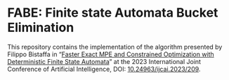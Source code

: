 FABE: Finite state Automata Bucket Elimination
===================
This repository contains the implementation of the algorithm presented by Filippo Bistaffa in “[Faster Exact MPE and Constrained Optimization with Deterministic Finite State Automata](https://www.ijcai.org/proceedings/2023/0209.pdf)” at the 2023 International Joint Conference of Artificial Intelligence, DOI: [10.24963/ijcai.2023/209](https://doi.org/10.24963/ijcai.2023/209).
